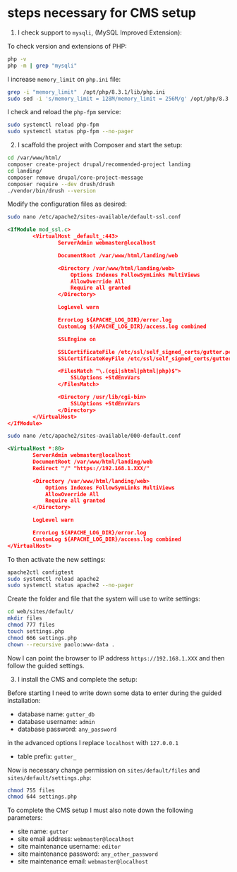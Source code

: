 # steps necessary for CMS setup

1. I check support to `mysqli`, (MySQL Improved Extension):

To check version and extensions of PHP:

```bash
php -v
php -m | grep "mysqli"
```

I increase `memory_limit` on `php.ini` file:

```bash
grep -i "memory_limit"  /opt/php/8.3.1/lib/php.ini
sudo sed -i 's/memory_limit = 128M/memory_limit = 256M/g' /opt/php/8.3.1/lib/php.ini
```

I check and reload the `php-fpm` service:

```bash
sudo systemctl reload php-fpm
sudo systemctl status php-fpm --no-pager
```

2. I scaffold the project with Composer and start the setup:

```bash
cd /var/www/html/
composer create-project drupal/recommended-project landing
cd landing/
composer remove drupal/core-project-message
composer require --dev drush/drush
./vendor/bin/drush --version
```

Modify the configuration files as desired:

```bash
sudo nano /etc/apache2/sites-available/default-ssl.conf
```

```xml
<IfModule mod_ssl.c>
        <VirtualHost _default_:443>
                ServerAdmin webmaster@localhost

                DocumentRoot /var/www/html/landing/web

                <Directory /var/www/html/landing/web>
                    Options Indexes FollowSymLinks MultiViews
                    AllowOverride All
                    Require all granted
                </Directory>

                LogLevel warn

                ErrorLog ${APACHE_LOG_DIR}/error.log
                CustomLog ${APACHE_LOG_DIR}/access.log combined

                SSLEngine on

                SSLCertificateFile /etc/ssl/self_signed_certs/gutter.pem
                SSLCertificateKeyFile /etc/ssl/self_signed_certs/gutter.key

                <FilesMatch "\.(cgi|shtml|phtml|php)$">
                    SSLOptions +StdEnvVars
                </FilesMatch>

                <Directory /usr/lib/cgi-bin>
                    SSLOptions +StdEnvVars
                </Directory>
        </VirtualHost>
</IfModule>
```

```bash
sudo nano /etc/apache2/sites-available/000-default.conf
```

```xml
<VirtualHost *:80>
        ServerAdmin webmaster@localhost
        DocumentRoot /var/www/html/landing/web
        Redirect "/" "https://192.168.1.XXX/"

        <Directory /var/www/html/landing/web>
            Options Indexes FollowSymLinks MultiViews
            AllowOverride All
            Require all granted
        </Directory>

        LogLevel warn

        ErrorLog ${APACHE_LOG_DIR}/error.log
        CustomLog ${APACHE_LOG_DIR}/access.log combined
</VirtualHost>
```

To then activate the new settings:

```bash
apache2ctl configtest
sudo systemctl reload apache2
sudo systemctl status apache2 --no-pager
```

Create the folder and file that the system will use to write settings:

```bash
cd web/sites/default/
mkdir files
chmod 777 files
touch settings.php
chmod 666 settings.php
chown --recursive paolo:www-data .
```

Now I can point the browser to IP address `https://192.168.1.XXX` and then follow the guided settings.

3. I install the CMS and complete the setup:

Before starting I need to write down some data to enter during the guided installation:

* database name: `gutter_db`
* database username: `admin`
* database password: `any_password`

in the advanced options I replace `localhost` with `127.0.0.1`

* table prefix: `gutter_`

Now is necessary change permission on `sites/default/files` and `sites/default/settings.php`:

```bash
chmod 755 files
chmod 644 settings.php
```

To complete the CMS setup I must also note down the following parameters:

* site name: `gutter`
* site email address: `webmaster@localhost`
* site maintenance username: `editor`
* site maintenance password: `any_other_password`
* site maintenance email: `webmaster@localhost`
